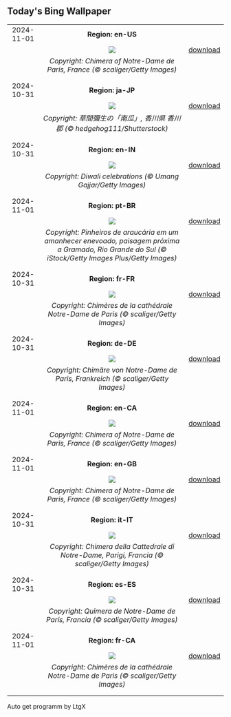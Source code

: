 ## Today's Bing Wallpaper
|      |      |      |
| :----: | :----: | :----: |
|2024-11-01|**Region: en-US**||
||![](https://www.bing.com/th?id=OHR.GargoyleParis_EN-US4049828558_UHD.jpg&pid=hp&w=1152&h=648&rs=1&c=4)| [download](https://www.bing.com/th?id=OHR.GargoyleParis_EN-US4049828558_UHD.jpg)|
||*Copyright: Chimera of Notre-Dame de Paris, France (© scaliger/Getty Images)*
||
|||
|2024-10-31|**Region: ja-JP**||
||![](https://www.bing.com/th?id=OHR.Halloween2024_JA-JP6692896772_UHD.jpg&pid=hp&w=1152&h=648&rs=1&c=4)| [download](https://www.bing.com/th?id=OHR.Halloween2024_JA-JP6692896772_UHD.jpg)|
||*Copyright: 草間彌生の「南瓜」, 香川県 香川郡 (© hedgehog111/Shutterstock)*
||
|||
|2024-10-31|**Region: en-IN**||
||![](https://www.bing.com/th?id=OHR.FireworksDiwali_EN-IN6255593826_UHD.jpg&pid=hp&w=1152&h=648&rs=1&c=4)| [download](https://www.bing.com/th?id=OHR.FireworksDiwali_EN-IN6255593826_UHD.jpg)|
||*Copyright: Diwali celebrations (© Umang Gajjar/Getty Images)*
||
|||
|2024-11-01|**Region: pt-BR**||
||![](https://www.bing.com/th?id=OHR.DiadoSaci_PT-BR3042315379_UHD.jpg&pid=hp&w=1152&h=648&rs=1&c=4)| [download](https://www.bing.com/th?id=OHR.DiadoSaci_PT-BR3042315379_UHD.jpg)|
||*Copyright: Pinheiros de araucária em um amanhecer enevoado, paisagem próxima a Gramado, Rio Grande do Sul (© iStock/Getty Images Plus/Getty Images)*
||
|||
|2024-10-31|**Region: fr-FR**||
||![](https://www.bing.com/th?id=OHR.GargoyleParis_FR-FR6298643080_UHD.jpg&pid=hp&w=1152&h=648&rs=1&c=4)| [download](https://www.bing.com/th?id=OHR.GargoyleParis_FR-FR6298643080_UHD.jpg)|
||*Copyright: Chimères de la cathédrale Notre-Dame de Paris (© scaliger/Getty Images)*
||
|||
|2024-10-31|**Region: de-DE**||
||![](https://www.bing.com/th?id=OHR.GargoyleParis_DE-DE9566321250_UHD.jpg&pid=hp&w=1152&h=648&rs=1&c=4)| [download](https://www.bing.com/th?id=OHR.GargoyleParis_DE-DE9566321250_UHD.jpg)|
||*Copyright: Chimäre von Notre-Dame de Paris, Frankreich (© scaliger/Getty Images)*
||
|||
|2024-11-01|**Region: en-CA**||
||![](https://www.bing.com/th?id=OHR.GargoyleParis_EN-CA6806508662_UHD.jpg&pid=hp&w=1152&h=648&rs=1&c=4)| [download](https://www.bing.com/th?id=OHR.GargoyleParis_EN-CA6806508662_UHD.jpg)|
||*Copyright: Chimera of Notre-Dame de Paris, France (© scaliger/Getty Images)*
||
|||
|2024-11-01|**Region: en-GB**||
||![](https://www.bing.com/th?id=OHR.GargoyleParis_EN-GB4271245524_UHD.jpg&pid=hp&w=1152&h=648&rs=1&c=4)| [download](https://www.bing.com/th?id=OHR.GargoyleParis_EN-GB4271245524_UHD.jpg)|
||*Copyright: Chimera of Notre-Dame de Paris, France (© scaliger/Getty Images)*
||
|||
|2024-10-31|**Region: it-IT**||
||![](https://www.bing.com/th?id=OHR.GargoyleParis_IT-IT0132581997_UHD.jpg&pid=hp&w=1152&h=648&rs=1&c=4)| [download](https://www.bing.com/th?id=OHR.GargoyleParis_IT-IT0132581997_UHD.jpg)|
||*Copyright: Chimera della Cattedrale di Notre-Dame, Parigi, Francia (© scaliger/Getty Images)*
||
|||
|2024-10-31|**Region: es-ES**||
||![](https://www.bing.com/th?id=OHR.GargoyleParis_ES-ES3122762938_UHD.jpg&pid=hp&w=1152&h=648&rs=1&c=4)| [download](https://www.bing.com/th?id=OHR.GargoyleParis_ES-ES3122762938_UHD.jpg)|
||*Copyright: Quimera de Notre-Dame de París, Francia (© scaliger/Getty Images)*
||
|||
|2024-11-01|**Region: fr-CA**||
||![](https://www.bing.com/th?id=OHR.GargoyleParis_FR-CA4719321760_UHD.jpg&pid=hp&w=1152&h=648&rs=1&c=4)| [download](https://www.bing.com/th?id=OHR.GargoyleParis_FR-CA4719321760_UHD.jpg)|
||*Copyright: Chimères de la cathédrale Notre-Dame de Paris (© scaliger/Getty Images)*
||
|||

Auto get programm by LtgX
